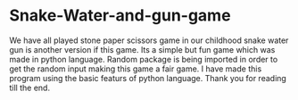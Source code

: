 # Snake-Water-and-gun-game
We have all played stone paper scissors game in our childhood snake water gun is another version if this game.
Its a simple but fun game which was made in python language.
Random package is being imported in order to get the random input making this game a fair game.
I have made this program using the basic featurs of python language.
Thank you for reading till the end.
